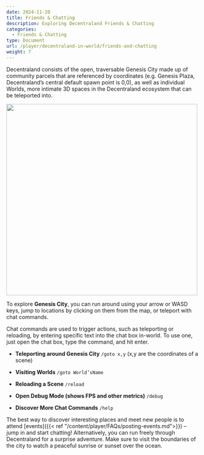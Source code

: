 ```yaml
---
date: 2024-11-20
title: Friends & Chatting
description: Exploring Decentraland Friends & Chatting
categories:
  - Friends & Chatting
type: Document
url: /player/decentraland-in-world/friends-and-chatting
weight: 7
---
```



Decentraland consists of the open, traversable Genesis City made up of community parcels that are referenced by coordinates (e.g. Genesis Plaza, Decentraland’s central default spawn point is 0,0), as well as individual Worlds, more intimate 3D spaces in the Decentraland ecosystem that can be teleported into.

<img src="/images/players/Genesis-City-2024.png" width="500" />

To explore **Genesis City**, you can run around using your arrow or WASD keys, jump to locations by clicking on them from the map, or teleport with chat commands.

Chat commands are used to trigger actions, such as teleporting or reloading, by entering specific text into the chat box in-world. To use one, just open the chat box, type the command, and hit enter.

- **Teleporting around Genesis City**
  `/goto x,y` (x,y are the coordinates of a scene)

- **Visiting Worlds**
  `/goto World’sName`

- **Reloading a Scene**
  `/reload`

- **Open Debug Mode (shows FPS and other metrics)**
  `/debug`

- **Discover More Chat Commands**
  `/help`

The best way to discover interesting places and meet new people is to attend [events]({{< ref "/content/player/FAQs/posting-events.md">}}) – jump in and start chatting! Alternatively, you can run freely through Decentraland for a surprise adventure. Make sure to visit the boundaries of the city to watch a peaceful sunrise or sunset over the ocean.
